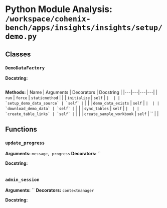 # Python Module Analysis: `/workspace/cohenix-bench/apps/insights/insights/setup/demo.py`

## Classes

### `DemoDataFactory`


**Docstring:**
```

```

**Methods:**
| Name | Arguments | Decorators | Docstring |
|---|---|---|---|
| `run` | `force` | `staticmethod` |  |
| `initialize` | `self` | `` |  |
| `setup_demo_data_source` | `self` | `` |  |
| `demo_data_exists` | `self` | `` |  |
| `download_demo_data` | `self` | `` |  |
| `sync_tables` | `self` | `` |  |
| `create_table_links` | `self` | `` |  |
| `create_sample_workbook` | `self` | `` |  |





## Functions

### `update_progress`
**Arguments:** `message, progress`
**Decorators:** ``

**Docstring:**
```

```
### `admin_session`
**Arguments:** ``
**Decorators:** `contextmanager`

**Docstring:**
```

```

